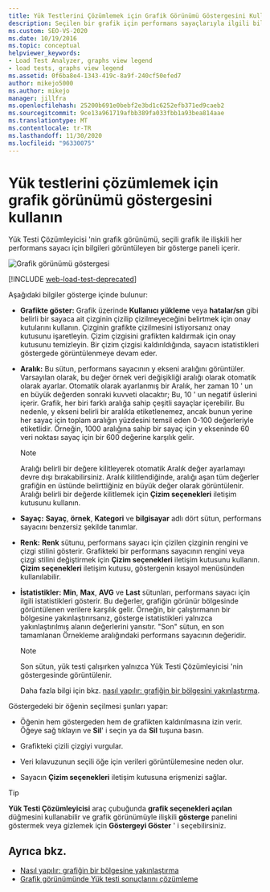 ```yaml
---
title: Yük Testlerini Çözümlemek için Grafik Görünümü Göstergesini Kullanma
description: Seçilen bir grafik için performans sayaçlarıyla ilgili bilgileri görüntüleyen bir gösterge paneli içeren Yük Testi Çözümleyicisinin grafik görünümü hakkında bilgi edinin.
ms.custom: SEO-VS-2020
ms.date: 10/19/2016
ms.topic: conceptual
helpviewer_keywords:
- Load Test Analyzer, graphs view legend
- load tests, graphs view legend
ms.assetid: 0f6ba8e4-1343-419c-8a9f-240cf50efed7
author: mikejo5000
ms.author: mikejo
manager: jillfra
ms.openlocfilehash: 25200b691e0bebf2e3bd1c6252efb371ed9caeb2
ms.sourcegitcommit: 9ce13a961719afbb389fa033fbb1a93bea814aae
ms.translationtype: MT
ms.contentlocale: tr-TR
ms.lasthandoff: 11/30/2020
ms.locfileid: "96330075"
---
```

# <a name="use-the-graphs-view-legend-to-analyze-load-tests"></a>Yük testlerini çözümlemek için grafik görünümü göstergesini kullanın

Yük Testi Çözümleyicisi 'nin grafik görünümü, seçili grafik ile ilişkili her performans sayacı için bilgileri görüntüleyen bir gösterge paneli içerir.

![Grafik görünümü göstergesi](../test/media/load_viewlegend.png)

[!INCLUDE [web-load-test-deprecated](includes/web-load-test-deprecated.md)]

Aşağıdaki bilgiler gösterge içinde bulunur:

- **Grafikte göster:** Grafik üzerinde **Kullanıcı yükleme** veya **hatalar/sn** gibi belirli bir sayaca ait çizginin çizilip çizilmeyeceğini belirtmek için onay kutularını kullanın. Çizginin grafikte çizilmesini istiyorsanız onay kutusunu işaretleyin. Çizim çizgisini grafikten kaldırmak için onay kutusunu temizleyin. Bir çizim çizgisi kaldırıldığında, sayacın istatistikleri göstergede görüntülenmeye devam eder.

- **Aralık:** Bu sütun, performans sayacının y ekseni aralığını görüntüler. Varsayılan olarak, bu değer örnek veri değişikliği aralığı olarak otomatik olarak ayarlar. Otomatik olarak ayarlanmış bir Aralık, her zaman 10 ' un en büyük değerden sonraki kuvveti olacaktır; Bu, 10 ' un negatif üslerini içerir. Grafik, her biri farklı aralığa sahip çeşitli sayaçlar içerebilir. Bu nedenle, y ekseni belirli bir aralıkla etiketlenemez, ancak bunun yerine her sayaç için toplam aralığın yüzdesini temsil eden 0-100 değerleriyle etiketlidir. Örneğin, 1000 aralığına sahip bir sayaç için y ekseninde 60 veri noktası sayaç için bir 600 değerine karşılık gelir.

    > [!NOTE]
    > Aralığı belirli bir değere kilitleyerek otomatik Aralık değer ayarlamayı devre dışı bırakabilirsiniz. Aralık kilitlendiğinde, aralığı aşan tüm değerler grafiğin en üstünde belirttiğiniz en büyük değer olarak görüntülenir. Aralığı belirli bir değerde kilitlemek için **Çizim seçenekleri** iletişim kutusunu kullanın.

- **Sayaç:** **Sayaç**, **örnek**, **Kategori** ve **bilgisayar** adlı dört sütun, performans sayacını benzersiz şekilde tanımlar.

- **Renk:** **Renk** sütunu, performans sayacı için çizilen çizginin rengini ve çizgi stilini gösterir. Grafikteki bir performans sayacının rengini veya çizgi stilini değiştirmek için **Çizim seçenekleri** iletişim kutusunu kullanın. **Çizim seçenekleri** iletişim kutusu, göstergenin kısayol menüsünden kullanılabilir.

- **İstatistikler:** **Min**, **Max**, **AVG** ve **Last** sütunları, performans sayacı için ilgili istatistikleri gösterir. Bu değerler, grafiğin görünür bölgesinde görüntülenen verilere karşılık gelir. Örneğin, bir çalıştırmanın bir bölgesine yakınlaştırırsanız, gösterge istatistikleri yalnızca yakınlaştırılmış alanın değerlerini yansıtır. "Son" sütun, en son tamamlanan Örnekleme aralığındaki performans sayacının değeridir.

    > [!NOTE]
    > Son sütun, yük testi çalışırken yalnızca Yük Testi Çözümleyicisi 'nin göstergesinde görüntülenir.

     Daha fazla bilgi için bkz. [nasıl yapılır: grafiğin bir bölgesini yakınlaştırma](../test/how-to-zoom-in-on-a-region-of-the-graph-in-load-test-results.md).

Göstergedeki bir öğenin seçilmesi şunları yapar:

- Öğenin hem göstergeden hem de grafikten kaldırılmasına izin verir. Öğeye sağ tıklayın ve **Sil**' i seçin ya da **Sil** tuşuna basın.

- Grafikteki çizili çizgiyi vurgular.

- Veri kılavuzunun seçili öğe için verileri görüntülemesine neden olur.

- Sayacın **Çizim seçenekleri** iletişim kutusuna erişmenizi sağlar.

> [!TIP]
> **Yük Testi Çözümleyicisi** araç çubuğunda **grafik seçenekleri açılan** düğmesini kullanabilir ve grafik görünümüyle ilişkili **gösterge** panelini göstermek veya gizlemek için **Göstergeyi Göster** ' i seçebilirsiniz.

## <a name="see-also"></a>Ayrıca bkz.

- [Nasıl yapılır: grafiğin bir bölgesine yakınlaştırma](../test/how-to-zoom-in-on-a-region-of-the-graph-in-load-test-results.md)
- [Grafik görünümünde Yük testi sonuçlarını çözümleme](../test/analyze-load-test-results-in-the-graphs-view.md)
